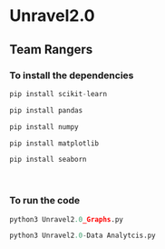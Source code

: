# Unravel2.0


## Team Rangers
### To install the dependencies

```python
pip install scikit-learn
```

```python
pip install pandas
```

```python
pip install numpy
```

```python
pip install matplotlib
```

```python
pip install seaborn
```

<br>

### To run the code

```python
python3 Unravel2.0_Graphs.py
```
```python
python3 Unravel2.0-Data Analytcis.py
```
